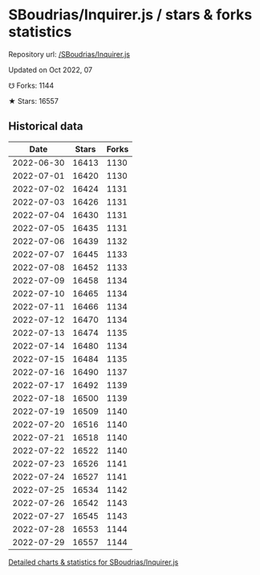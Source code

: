 # SBoudrias/Inquirer.js / stars & forks statistics

Repository url: [/SBoudrias/Inquirer.js](https://github.com/SBoudrias/Inquirer.js)

Updated on Oct 2022, 07

☋ Forks: 1144

★ Stars: 16557

## Historical data
| Date | Stars | Forks |
|------|-------|-------|
| 2022-06-30 | 16413 | 1130 | 
| 2022-07-01 | 16420 | 1130 | 
| 2022-07-02 | 16424 | 1131 | 
| 2022-07-03 | 16426 | 1131 | 
| 2022-07-04 | 16430 | 1131 | 
| 2022-07-05 | 16435 | 1131 | 
| 2022-07-06 | 16439 | 1132 | 
| 2022-07-07 | 16445 | 1133 | 
| 2022-07-08 | 16452 | 1133 | 
| 2022-07-09 | 16458 | 1134 | 
| 2022-07-10 | 16465 | 1134 | 
| 2022-07-11 | 16466 | 1134 | 
| 2022-07-12 | 16470 | 1134 | 
| 2022-07-13 | 16474 | 1135 | 
| 2022-07-14 | 16480 | 1134 | 
| 2022-07-15 | 16484 | 1135 | 
| 2022-07-16 | 16490 | 1137 | 
| 2022-07-17 | 16492 | 1139 | 
| 2022-07-18 | 16500 | 1139 | 
| 2022-07-19 | 16509 | 1140 | 
| 2022-07-20 | 16516 | 1140 | 
| 2022-07-21 | 16518 | 1140 | 
| 2022-07-22 | 16522 | 1140 | 
| 2022-07-23 | 16526 | 1141 | 
| 2022-07-24 | 16527 | 1141 | 
| 2022-07-25 | 16534 | 1142 | 
| 2022-07-26 | 16542 | 1143 | 
| 2022-07-27 | 16545 | 1143 | 
| 2022-07-28 | 16553 | 1144 | 
| 2022-07-29 | 16557 | 1144 | 


[Detailed charts & statistics for SBoudrias/Inquirer.js](https://reviewgithub.com/rep/SBoudrias/Inquirer.js)
